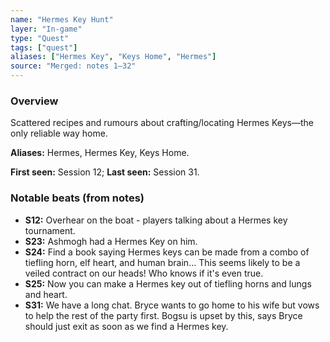 ```yaml
---
name: "Hermes Key Hunt"
layer: "In-game"
type: "Quest"
tags: ["quest"]
aliases: ["Hermes Key", "Keys Home", "Hermes"]
source: "Merged: notes 1–32"
---
```

### Overview
Scattered recipes and rumours about crafting/locating Hermes Keys—the only reliable way home.

**Aliases:** Hermes, Hermes Key, Keys Home.

**First seen:** Session 12; **Last seen:** Session 31.

### Notable beats (from notes)
- **S12:** Overhear on the boat - players talking about a Hermes key tournament.
- **S23:** Ashmogh had a Hermes Key on him.
- **S24:** Find a book saying Hermes keys can be made from a combo of tiefling horn, elf heart, and human brain... This seems likely to be a veiled contract on our heads! Who knows if it's even true.
- **S25:** Now you can make a Hermes key out of tiefling horns and lungs and heart.
- **S31:** We have a long chat. Bryce wants to go home to his wife but vows to help the rest of the party first. Bogsu is upset by this, says Bryce should just exit as soon as we find a Hermes key.

